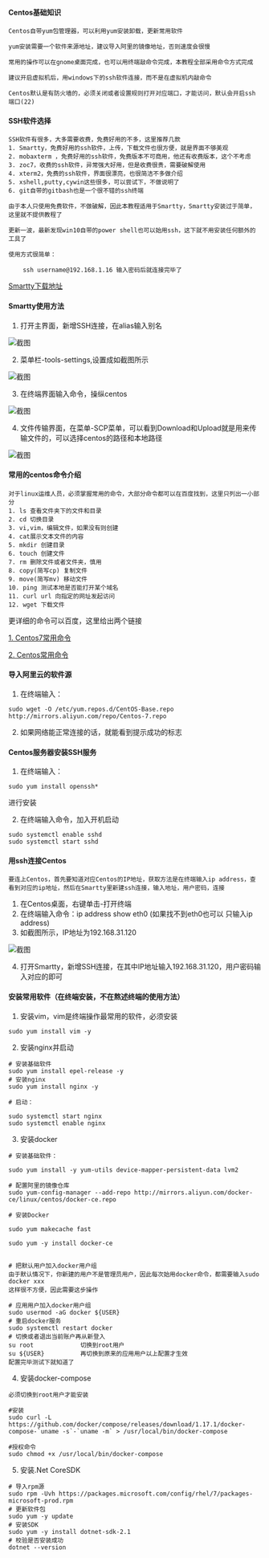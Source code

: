 #### Centos基础知识
    
    Centos自带yum包管理器，可以利用yum安装卸载，更新常用软件

    yum安装需要一个软件来源地址，建议导入阿里的镜像地址，否则速度会很慢

    常用的操作可以在gnome桌面完成，也可以用终端敲命令完成，本教程全部采用命令方式完成

    建议开启虚拟机后，用windows下的ssh软件连接，而不是在虚拟机内敲命令

    Centos默认是有防火墙的，必须关闭或者设置规则打开对应端口，才能访问，默认会开启ssh端口(22)

#### SSH软件选择

    SSH软件有很多，大多需要收费，免费好用的不多，这里推荐几款
    1. Smartty，免费好用的ssh软件，上传，下载文件也很方便，就是界面不够美观
    2. mobaxterm ，免费好用的ssh软件，免费版本不可商用，他还有收费版本，这个不考虑
    3. zoc7，收费的ssh软件，异常强大好用，但是收费很贵，需要破解使用
    4. xterm2，免费的ssh软件，界面很漂亮，也很简洁不多做介绍
    5. xshell,putty,cywin这些很多，可以尝试下，不做说明了
    6. git自带的gitbash也是一个很不错的ssh终端

    由于本人只使用免费软件，不做破解，因此本教程适用于Smartty，Smartty安装过于简单，这里就不提供教程了

    更新一波，最新发现win10自带的power shell也可以始用ssh，这下就不用安装任何额外的工具了

    使用方式很简单：

        ssh username@192.168.1.16 输入密码后就连接完毕了

[Smartty下载地址](http://smartty.sysprogs.com/)


#### Smartty使用方法

1. 打开主界面，新增SSH连接，在alias输入别名

![截图](images/Smartty连接centos.png)

2. 菜单栏-tools-settings,设置成如截图所示

![截图](images/Smartty配置.png)

3. 在终端界面输入命令，操纵centos

![截图](images/Smartty操纵centos.png)

4. 文件传输界面，在菜单-SCP菜单，可以看到Download和Upload就是用来传输文件的，可以选择centos的路径和本地路径

![截图](images/Smartty传输文件.png)


#### 常用的centos命令介绍

    对于linux运维人员，必须掌握常用的命令，大部分命令都可以在百度找到，这里只列出一小部分
    1. ls 查看文件夹下的文件和目录
    2. cd 切换目录
    3. vi,vim，编辑文件，如果没有则创建
    4. cat展示文本文件的内容
    5. mkdir 创建目录
    6. touch 创建文件
    7. rm 删除文件或者文件夹，慎用
    8. copy(简写cp) 复制文件
    9. move(简写mv) 移动文件
    10. ping 测试本地是否能打开某个域名
    11. curl url 向指定的网址发起访问
    12. wget 下载文件



更详细的命令可以百度，这里给出两个链接

[1. Centos7常用命令](https://blog.csdn.net/qq_40087415/article/details/79367151)

[2. Centos常用命令](https://www.cnblogs.com/benbenduo/p/3864809.html)


#### 导入阿里云的软件源
1. 在终端输入：

```
sudo wget -O /etc/yum.repos.d/CentOS-Base.repo http://mirrors.aliyun.com/repo/Centos-7.repo
```
2. 如果网络能正常连接的话，就能看到提示成功的标志

#### Centos服务器安装SSH服务
1. 在终端输入：
```
sudo yum install openssh*
```
进行安装


2.  在终端输入命令，加入开机启动
```
sudo systemctl enable sshd  
sudo systemctl start sshd

```
 
#### 用ssh连接Centos

    要连上Centos，首先要知道对应Centos的IP地址，获取方法是在终端输入ip address，查看到对应的ip地址，然后在Smartty里新建ssh连接，输入地址，用户密码，连接

1. 在Centos桌面，右键单击-打开终端
2. 在终端输入命令：ip address show eth0 (如果找不到eth0也可以 只输入ip address)
3. 如截图所示，IP地址为192.168.31.120

![截图](images/IP地址.png)


4. 打开Smartty，新增SSH连接，在其中IP地址输入192.168.31.120，用户密码输入对应的即可


#### 安装常用软件（在终端安装，不在熬述终端的使用方法）
1. 安装vim，vim是终端操作最常用的软件，必须安装
```
sudo yum install vim -y
```
2. 安装nginx并启动
```
# 安装基础软件
sudo yum install epel-release -y
# 安装nginx
sudo yum install nginx -y

# 启动：

sudo systemctl start nginx
sudo systemctl enable nginx
```
3. 安装docker
```
# 安装基础软件：

sudo yum install -y yum-utils device-mapper-persistent-data lvm2

# 配置阿里的镜像仓库
sudo yum-config-manager --add-repo http://mirrors.aliyun.com/docker-ce/linux/centos/docker-ce.repo

# 安装Docker

sudo yum makecache fast

sudo yum -y install docker-ce


# 把默认用户加入docker用户组
由于默认情况下，你新建的用户不是管理员用户，因此每次始用docker命令，都需要输入sudo docker xxx
这样很不方便，因此需要这步操作

# 应用用户加入docker用户组
sudo usermod -aG docker ${USER}
# 重启docker服务
sudo systemctl restart docker
# 切换或者退出当前账户再从新登入
su root             切换到root用户
su ${USER}          再切换到原来的应用用户以上配置才生效
配置完毕测试下就知道了

```

4. 安装docker-compose
```
必须切换到root用户才能安装

#安装
sudo curl -L https://github.com/docker/compose/releases/download/1.17.1/docker-compose-`uname -s`-`uname -m` > /usr/local/bin/docker-compose

#授权命令
sudo chmod +x /usr/local/bin/docker-compose

```

5. 安装.Net CoreSDK
```
# 导入rpm源
sudo rpm -Uvh https://packages.microsoft.com/config/rhel/7/packages-microsoft-prod.rpm
# 更新软件包
sudo yum -y update
# 安装SDK
sudo yum -y install dotnet-sdk-2.1
# 校验是否安装成功
dotnet --version

```

